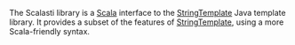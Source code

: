 The Scalasti library is a [Scala][] interface to the [StringTemplate][]
Java template library. It provides a subset of the features of
[StringTemplate][], using a more Scala-friendly syntax.

[StringTemplate]: http://www.stringtemplate.org/
[Scala]: http://www.scala-lang.org/
